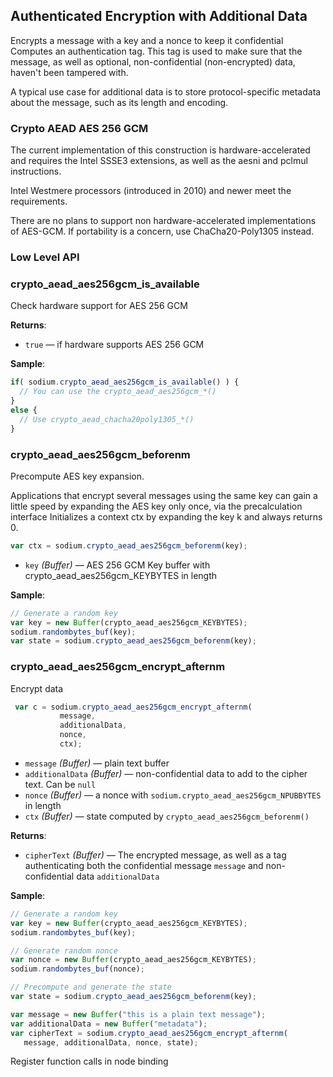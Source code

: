 ## Authenticated Encryption with Additional Data


Encrypts a message with a key and a nonce to keep it confidential Computes
an authentication tag. This tag is used to make sure that the message, as
well as optional, non-confidential (non-encrypted) data, haven't been
tampered with.

A typical use case for additional data is to store protocol-specific metadata
about the message, such as its length and encoding.

### Crypto AEAD AES 256 GCM


The current implementation of this construction is hardware-accelerated and
requires the Intel SSSE3 extensions, as well as the aesni and pclmul
instructions.

Intel Westmere processors (introduced in 2010) and newer meet the requirements.

There are no plans to support non hardware-accelerated implementations of
AES-GCM. If portability is a concern, use ChaCha20-Poly1305 instead.

### Low Level API



### crypto_aead_aes256gcm_is_available


Check hardware support for AES 256 GCM

**Returns**:

* `true` <span class='dash'>&mdash;</span> if hardware supports AES 256 GCM

**Sample**:

```js
if( sodium.crypto_aead_aes256gcm_is_available() ) {
  // You can use the crypto_aead_aes256gcm_*()
}
else {
  // Use crypto_aead_chacha20poly1305_*()
}
```

### crypto_aead_aes256gcm_beforenm

Precompute AES key expansion.

Applications that encrypt several messages using the same key can gain a
little speed by expanding the AES key only once, via the precalculation interface
Initializes a context ctx by expanding the key k and always returns 0.

```js
var ctx = sodium.crypto_aead_aes256gcm_beforenm(key);
```

* `key` *(Buffer)* <span class='dash'>&mdash;</span>  AES 256 GCM Key buffer with crypto_aead_aes256gcm_KEYBYTES in length

**Sample**:

```js
// Generate a random key
var key = new Buffer(crypto_aead_aes256gcm_KEYBYTES);
sodium.randombytes_buf(key);
var state = sodium.crypto_aead_aes256gcm_beforenm(key);
```

### crypto_aead_aes256gcm_encrypt_afternm

Encrypt data

```js
 var c = sodium.crypto_aead_aes256gcm_encrypt_afternm(
           message,
           additionalData,
           nonce,
           ctx);
```

* `message` *(Buffer)* <span class='dash'>&mdash;</span> plain text buffer
* `additionalData` *(Buffer)* <span class='dash'>&mdash;</span> non-confidential data to add to the cipher text. Can be `null`
* `nonce` *(Buffer)* <span class='dash'>&mdash;</span> a nonce with `sodium.crypto_aead_aes256gcm_NPUBBYTES` in length
* `ctx` *(Buffer)* <span class='dash'>&mdash;</span> state computed by `crypto_aead_aes256gcm_beforenm()`

**Returns**:

* `cipherText` *(Buffer)* <span class='dash'>&mdash;</span> The encrypted message, as well as a tag authenticating
  both the confidential message `message` and non-confidential data `additionalData`

**Sample**:

```js
// Generate a random key
var key = new Buffer(crypto_aead_aes256gcm_KEYBYTES);
sodium.randombytes_buf(key);

// Generate random nonce
var nonce = new Buffer(crypto_aead_aes256gcm_KEYBYTES);
sodium.randombytes_buf(nonce);

// Precompute and generate the state
var state = sodium.crypto_aead_aes256gcm_beforenm(key);

var message = new Buffer("this is a plain text message");
var additionalData = new Buffer("metadata");
var cipherText = sodium.crypto_aead_aes256gcm_encrypt_afternm(
   message, additionalData, nonce, state);
```

Register function calls in node binding
